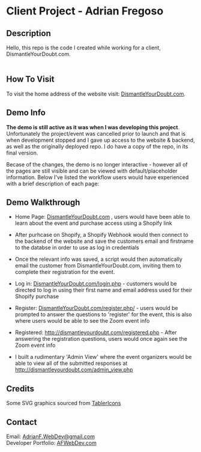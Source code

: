 # Client Project - Adrian Fregoso

## Description
<p>
    Hello, this repo is the code I created while working for a client, DismantleYourDoubt.com.<br><br>

</p>

## How To Visit
<p>
    To visit the home address of the website visit: <a href="http://dismantleyourdoubt.com" target="_blank">DismantleYourDoubt.com</a>.
</p>
<p>

## Demo Info 
<p>
    <b>The demo is still active as it was when I was developing this project</b>. Unfortunately the project/event was cancelled prior to launch and that is when development stopped and I gave up access to the website & backend, as well as the originally deployed repo. I do have a copy of the repo, in its final version.
</p>

<p>
    Becase of the changes, the demo is no longer interactive - however all of the pages are still visible and can be viewed with default/placeholder information. Below I've listed the workflow users would have experienced with a brief description of each page:
</p>

## Demo Walkthrough
- Home Page: <a href="http://DismantleYourDoubt.com" targer="_blank">DismantleYourDoubt.com</a> , users would have been able to learn about the event and purchase access using a Shopify link<br>

- After purhcase on Shopify, a Shopify Webhook would then connect to the backend of the website and save the customers email and firstname to the databse in order to use as log in credentials<br>

- Once the relevant info was saved, a script would then automatically email the customer from DismantleYourDoubt.com, inviting them to complete their registration for the event. 

- Log in: <a href="http://DismantleYourDoubt.com/login.php" targer="_blank">DismantleYourDoubt.com/login.php</a> - customers would be directed to log in using their first name and email address used for their Shopify purchase<br>

- Register: <a href="http://dismantleyourdoubt.com/register.php" targer="_blank">DismantleYourDoubt.com/register.php/</a> - users would be prompted to answer the questions to 'register' for the event, this is also where users would be able to see the Zoom event info<br>

- Registered: <a href="http://dismantleyourdoubt.com/registered.php" targer="_blank">http://dismantleyourdoubt.com/registered.php</a> - After answering the registration questions, users would once again see the Zoom event info<br>

- I built a rudimentary 'Admin View' where the event organizers would be able to view all of the submitted responses at 
<a href="http://dismantleyourdoubt.com/admin_view.php" targer="_blank">http://dismantleyourdoubt.com/admin_view.php</a>
    
## Credits
Some SVG graphics sourced from <a href="https://tablericons.com" target="_blank">TablerIcons</a><br>

## Contact
Email: AdrianF.WebDev@gmail.com<br>
Developer Portfolio: <a href="http://afwebdev.com" target="_blank">AFWebDev.com</a>

